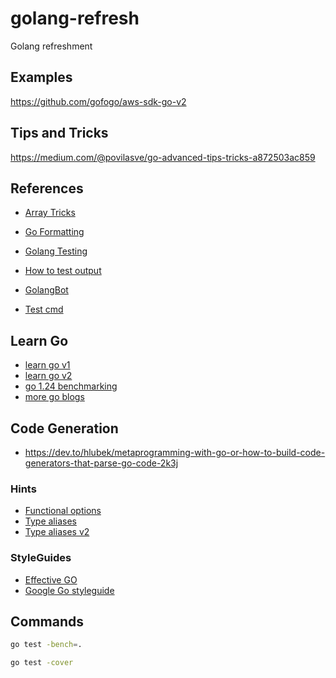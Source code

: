 # golang-refresh
Golang refreshment


## Examples

https://github.com/gofogo/aws-sdk-go-v2

## Tips and Tricks

https://medium.com/@povilasve/go-advanced-tips-tricks-a872503ac859

## References

- [Array Tricks](https://github.com/golang/go/wiki/SliceTricks)
- [Go Formatting](https://pkg.go.dev/fmt#hdr-Printing)
- [Golang Testing](https://blog.jetbrains.com/go/2022/11/22/comprehensive-guide-to-testing-in-go/)
- [How to test output](https://dev.to/lucassha/unit-testing-stdout-in-go-1jd)
- [GolangBot](https://golangbot.com/)

- [Test cmd](https://gianarb.it/blog/golang-mockmania-cli-command-with-cobra)

## Learn Go

- [learn go v1](https://quii.gitbook.io/learn-go-with-tests)
- [learn go v2](https://www.practical-go-lessons.com/chap-34-benchmarks)
- [go 1.24 benchmarking](https://www.bytesizego.com/blog/go-124-new-benchmark-function)
- [more go blogs](https://www.bytesizego.com/blog)

## Code Generation

- https://dev.to/hlubek/metaprogramming-with-go-or-how-to-build-code-generators-that-parse-go-code-2k3j

### Hints

- [Functional options](https://golang.cafe/blog/golang-functional-options-pattern.html)
- [Type aliases](https://www.bytesizego.com/blog/golang-type-alias)
- [Type aliases v2](https://go.dev/blog/alias-names)

### StyleGuides

- [Effective GO](https://go.dev/doc/effective_go)
- [Google Go styleguide](https://google.github.io/styleguide/go/)

## Commands

```sh
go test -bench=.

go test -cover
```
